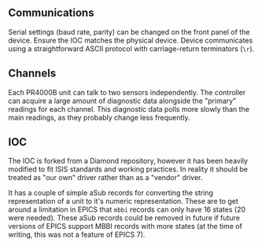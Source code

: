 ## Communications

Serial settings (baud rate, parity) can be changed on the front panel of the device. Ensure the IOC matches the physical device. Device communicates using a straightforward ASCII protocol with carriage-return terminators (`\r`).

## Channels

Each PR4000B unit can talk to two sensors independently. The controller can acquire a large amount of diagnostic data alongside the "primary" readings for each channel. This diagnostic data polls more slowly than the main readings, as they probably change less frequently.

## IOC

The IOC is forked from a Diamond repository, however it has been heavily modified to fit ISIS standards and working practices. In reality it should be treated as "our own" driver rather than as a "vendor" driver.

It has a couple of simple aSub records for converting the string representation of a unit to it's numeric representation. These are to get around a limitation in EPICS that `mbbi` records can only have 16 states (20 were needed). These aSub records could be removed in future if future versions of EPICS support MBBI records with more states (at the time of writing, this was not a feature of EPICS 7).